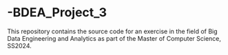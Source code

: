 # -BDEA_Project_3
This repository contains the source code for an exercise in the field of Big Data Engineering and Analytics as part of the Master of Computer Science, SS2024.
